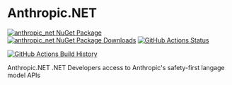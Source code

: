 <!-- ![Banner](Images/Banner.png) -->

# Anthropic.NET

[![anthropic_net NuGet Package](https://img.shields.io/nuget/v/anthropic_net.svg)](https://www.nuget.org/packages/anthropic_net/) [![anthropic_net NuGet Package Downloads](https://img.shields.io/nuget/dt/anthropic_net)](https://www.nuget.org/packages/anthropic_net) [![GitHub Actions Status](https://github.com/tinonetic/anthropic.net/workflows/Build/badge.svg?branch=main)](https://github.com/tinonetic/anthropic.net/actions)

[![GitHub Actions Build History](https://buildstats.info/github/chart/tinonetic/anthropic.net?branch=main&includeBuildsFromPullRequest=false)](https://github.com/tinonetic/anthropic.net/actions)


Anthropic.NET .NET Developers access to Anthropic's safety-first langage model APIs
